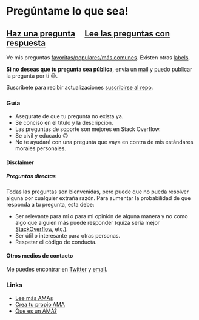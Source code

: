 # Pregúntame lo que sea!

## [Haz una pregunta](https://github.com/jossdz/ama/issues/new) &nbsp;&nbsp;&nbsp; [Lee las preguntas con respuesta](https://github.com/jossdz/ama/issues?q=is%3Aissue+is%3Aclosed)

Ve mis preguntas [favoritas/populares/más comunes](https://github.com/Jossdz/ama/labels/favorita%2Fpopular%2Fcom%C3%BAn). Existen otras [labels](https://github.com/jossdz/ama/labels).

**Si no deseas que tu pregunta sea pública**, envía un [mail](mailto:carloscorrea.dev@gmail.com) y puedo publicar la pregunta por tí 😉.

Suscríbete para recibir actualizaciones [suscribirse al repo](https://github.com/jossdz/ama/subscription).

### Guía

- Asegurate de que tu pregunta no exista ya.
- Se conciso en el título y la descripción.
- Las preguntas de soporte son mejores en Stack Overflow.
- Se civil y educado 🙃
- No te ayudaré con una pregunta que vaya en contra de mis estándares morales personales.

#### Disclaimer

##### Preguntas directas

Todas las preguntas son bienvenidas, pero puede que no pueda resolver alguna por cualquier extraña razón. Para aumentar la probabilidad de que responda a tu pregunta, esta debe:

- Ser relevante para mí o para mi opinión de alguna manera y no como algo que alguien más puede responder (quizá sería mejor [StackOverflow](https://stackoverflow.com/), etc.).
- Ser útil o interesante para otras personas.
- Respetar el código de conducta.

#### Otros medios de contacto

Me puedes encontrar en [Twitter](https://twitter.com/jossdz) y [email](mailto:carloscorrea.dev@gmail.com).

### Links

- [Lee más AMAs](https://github.com/sindresorhus/amas)
- [Crea tu propio AMA](../../fork)
- [Que es un AMA?](https://en.wikipedia.org/wiki/Reddit#IAmA_and_AMA)
